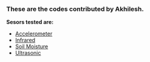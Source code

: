 ### These are the codes contributed by Akhilesh.
**Sesors tested are:**
- [Accelerometer](/accelerometer.ino)
- [Infrared](/ir.ino)
- [Soil Moisture](/soilmoisture.ino)
- [Ultrasonic](ultrasonic.ino)


